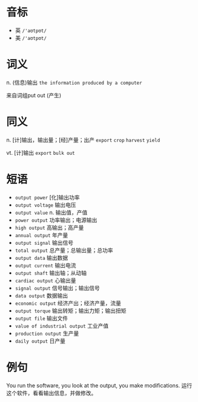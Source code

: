 # 音标

- 英 `/'aʊtpʊt/`
- 美 `/'aʊtpʊt/`

# 词义

n. (信息)输出
`the information produced by a computer`



来自词组put out (产生)

# 同义

n. [计]输出，输出量；[经]产量；出产
`export` `crop` `harvest` `yield`

vt. [计]输出
`export` `bulk out`

# 短语

- `output power` [化]输出功率
- `output voltage` 输出电压
- `output value` n. 输出值，产值
- `power output` 功率输出；电源输出
- `high output` 高输出；高产量
- `annual output` 年产量
- `output signal` 输出信号
- `total output` 总产量；总输出量；总功率
- `output data` 输出数据
- `output current` 输出电流
- `output shaft` 输出轴；从动轴
- `cardiac output` 心输出量
- `signal output` 信号输出；输出信号
- `data output` 数据输出
- `economic output` 经济产出；经济产量，流量
- `output torque` 输出转矩；输出力矩；输出扭矩
- `output file` 输出文件
- `value of industrial output` 工业产值
- `production output` 生产量
- `daily output` 日产量

# 例句

You run the software, you look at the output, you make modifications.
运行这个软件，看看输出信息，并做修改。


